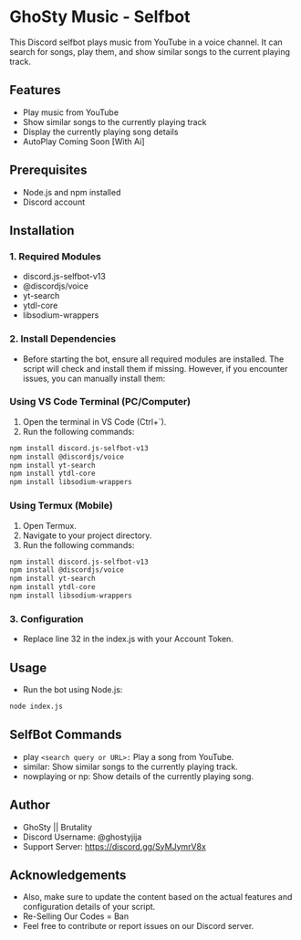 # GhoSty Music - Selfbot

This Discord selfbot plays music from YouTube in a voice channel. It can search for songs, play them, and show similar songs to the current playing track.

## Features

- Play music from YouTube
- Show similar songs to the currently playing track
- Display the currently playing song details
- AutoPlay Coming Soon [With Ai]

## Prerequisites

- Node.js and npm installed
- Discord account

## Installation

### 1. Required Modules

- discord.js-selfbot-v13
- @discordjs/voice
- yt-search
- ytdl-core
- libsodium-wrappers

### 2. Install Dependencies

- Before starting the bot, ensure all required modules are installed. The script will check and install them if missing. However, if you encounter issues, you can manually install them:

### Using VS Code Terminal (PC/Computer)

1. Open the terminal in VS Code (Ctrl+`).
2. Run the following commands:

```sh
npm install discord.js-selfbot-v13
npm install @discordjs/voice
npm install yt-search
npm install ytdl-core
npm install libsodium-wrappers
```

### Using Termux (Mobile)

1. Open Termux.
2. Navigate to your project directory.
3. Run the following commands:

```sh
npm install discord.js-selfbot-v13
npm install @discordjs/voice
npm install yt-search
npm install ytdl-core
npm install libsodium-wrappers
```

### 3. Configuration

- Replace line 32 in the index.js with your Account Token.

## Usage

- Run the bot using Node.js:

```sh
node index.js
```

## SelfBot Commands

- play `<search query or URL>:` Play a song from YouTube.
- similar: Show similar songs to the currently playing track.
- nowplaying or np: Show details of the currently playing song.

## Author

- GhoSty || Brutality
- Discord Username: @ghostyjija
- Support Server: <https://discord.gg/SyMJymrV8x>

## Acknowledgements

- Also, make sure to update the content based on the actual features and configuration details of your script.
- Re-Selling Our Codes = Ban
- Feel free to contribute or report issues on our Discord server.
